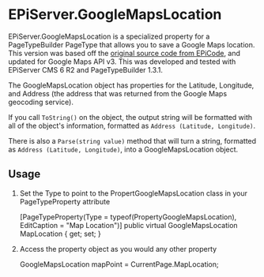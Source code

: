 EPiServer.GoogleMapsLocation
==

EPiServer.GoogleMapsLocation is a specialized property for a PageTypeBuilder PageType that allows you to save a Google Maps location. This version was based off the [original source code from EPiCode](https://www.coderesort.com/p/epicode/browser/Nansen.GoogleMapsLocation), and updated for Google Maps API v3. This was developed and tested with EPiServer CMS 6 R2 and PageTypeBuilder 1.3.1.

The GoogleMapsLocation object has properties for the Latitude, Longitude, and Address (the address that was returned from the Google Maps geocoding service).

If you call `ToString()` on the object, the output string will be formatted with all of the object's information, formatted as `Address (Latitude, Longitude)`.

There is also a `Parse(string value)` method that will turn a string, formatted as `Address (Latitude, Longitude)`, into a GoogleMapsLocation object.

Usage
--

1) Set the Type to point to the PropertGoogleMapsLocation class in your PageTypeProperty attribute

	[PageTypeProperty(Type = typeof(PropertyGoogleMapsLocation), EditCaption = "Map Location")]
	public virtual GoogleMapsLocation MapLocation { get; set; }

2) Access the property object as you would any other property

	GoogleMapsLocation mapPoint = CurrentPage.MapLocation;
